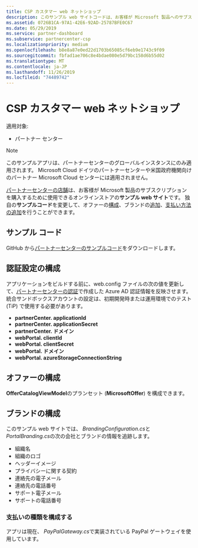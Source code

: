 ```yaml
---
title: CSP カスタマー web ネットショップ
description: このサンプル web サイトコードは、お客様が Microsoft 製品へのサブスクリプションを購入するための作業オンラインストアを示しています。
ms.assetid: 0726B1CA-97A1-42E6-92AD-25787BFE0C67
ms.date: 05/29/2019
ms.service: partner-dashboard
ms.subservice: partnercenter-csp
ms.localizationpriority: medium
ms.openlocfilehash: b8e8a87e0ed22d1703b65085cf6eb9e1743c9f09
ms.sourcegitcommit: fbfad1ae706c8e4bdae080e5d79bc158d6b55d02
ms.translationtype: MT
ms.contentlocale: ja-JP
ms.lasthandoff: 11/26/2019
ms.locfileid: "74489742"
---
```

# <a name="csp-customer-web-storefront"></a>CSP カスタマー web ネットショップ

適用対象:

- パートナー センター

> [!NOTE]
> このサンプルアプリは、パートナーセンターのグローバルインスタンスにのみ適用されます。 Microsoft Cloud ドイツのパートナーセンターや米国政府機関向けのパートナー Microsoft Cloud センターには適用されません。

[パートナーセンターの店舗](https://github.com/Microsoft/Partner-Center-Storefront)は、お客様が Microsoft 製品のサブスクリプションを購入するために使用できるオンラインストアの**サンプル web サイト**です。 独自の**サンプルコード**を変更して、オファーの[構成](#configure-offers)、ブランドの[追加](#configure-branding)、[支払い方法の追加](#configure-payment-types)を行うことができます。

## <a name="sample-code"></a>サンプル コード

GitHub から[パートナーセンターのサンプルコード](https://github.com/Microsoft/Partner-Center-Storefront)をダウンロードします。

## <a name="configure-authentication"></a>認証設定の構成

アプリケーションをビルドする前に、web.config ファイルの次の値を更新して、[パートナーセンターの認証](partner-center-authentication.md)で作成した Azure AD 認証情報を反映させます。 統合サンドボックスアカウントの設定は、初期開発時または運用環境でのテスト (TiP) で使用する必要があります。

- **partnerCenter. applicationId**
- **partnerCenter. applicationSecret**
- **partnerCenter. ドメイン**
- **webPortal. clientId**
- **webPortal. clientSecret**
- **webPortal. ドメイン**
- **webPortal. azureStorageConnectionString**

## <a name="configure-offers"></a>オファーの構成

**OfferCatalogViewModel**のプランセット (**MicrosoftOffer**) を構成できます。

## <a name="configure-branding"></a>ブランドの構成

このサンプル web サイトでは、 *BrandingConfiguration.cs*と*PortalBranding.cs*の次の会社とブランドの情報を追跡します。

- 組織名
- 組織のロゴ
- ヘッダーイメージ
- プライバシーに関する契約
- 連絡先の電子メール
- 連絡先の電話番号
- サポート電子メール
- サポートの電話番号

### <a name="configure-payment-types"></a>支払いの種類を構成する

アプリは現在、 *PayPalGateway.cs*で実装されている PayPal ゲートウェイを使用しています。